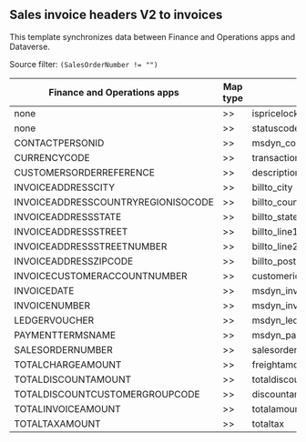 ## Sales invoice headers V2 to invoices

This template synchronizes data between Finance and Operations apps and Dataverse.

Source filter: `(SalesOrderNumber != "")`

Finance and Operations apps | Map type | Customer engagement apps | Default value
---|---|---|---
none | >> | ispricelocked | False
none | >> | statuscode | 4
CONTACTPERSONID | >> | msdyn_contactperson.msdyn_contactpersonid | 
CURRENCYCODE | >> | transactioncurrencyid.isocurrencycode | 
CUSTOMERSORDERREFERENCE | >> | description | 
INVOICEADDRESSCITY | >> | billto_city | 
INVOICEADDRESSCOUNTRYREGIONISOCODE | >> | billto_country | 
INVOICEADDRESSSTATE | >> | billto_stateorprovince | 
INVOICEADDRESSSTREET | >> | billto_line1 | 
INVOICEADDRESSSTREETNUMBER | >> | billto_line2 | 
INVOICEADDRESSZIPCODE | >> | billto_postalcode | 
INVOICECUSTOMERACCOUNTNUMBER | >> | customerid.Account(accountnumber).Contact(msdyn_contactpersonid) | 
INVOICEDATE | >> | msdyn_invoicedate | 
INVOICENUMBER | >> | msdyn_invoicenumber | 
LEDGERVOUCHER | >> | msdyn_ledgervoucher | 
PAYMENTTERMSNAME | >> | msdyn_paymentterms.msdyn_name | 
SALESORDERNUMBER | >> | salesorderid.msdyn_salesordernumber | 
TOTALCHARGEAMOUNT | >> | freightamount | 
TOTALDISCOUNTAMOUNT | >> | totaldiscountamount | 
TOTALDISCOUNTCUSTOMERGROUPCODE | >> | discountamount | 
TOTALINVOICEAMOUNT | >> | totalamount | 
TOTALTAXAMOUNT | >> | totaltax | 

